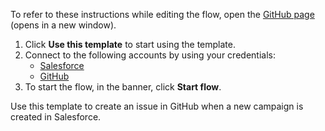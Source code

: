 To refer to these instructions while editing the flow, open the [GitHub page](https://github.com/ot4i/app-connect-templates/tree/main/resources/markdown/Create%20an%20issue%20in%20GitHub%20when%20a%20new%20campaign%20is%20created%20in%20Salesforce_instructions.md) (opens in a new window).

1. Click **Use this template** to start using the template.
2. Connect to the following accounts by using your credentials:
   - [Salesforce](https://ibm.biz/ach2salesforce) 
   - [GitHub](https://ibm.biz/acgithub)
3. To start the flow, in the banner, click **Start flow**.

Use this template to create an issue in GitHub when a new campaign is created in Salesforce.



